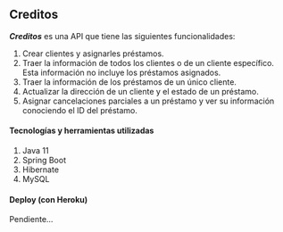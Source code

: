 ## Creditos

***Creditos*** es una API que tiene las siguientes funcionalidades:

1. Crear clientes y asignarles préstamos.
2. Traer la información de todos los clientes o de un cliente específico. Esta información no incluye los préstamos asignados.
3. Traer la información de los préstamos de un único cliente.
4. Actualizar la dirección de un cliente y el estado de un préstamo.
5. Asignar cancelaciones parciales a un préstamo y ver su información conociendo el ID del préstamo.

#### Tecnologías y herramientas utilizadas

1. Java 11
2. Spring Boot
3. Hibernate
4. MySQL

#### Deploy (con Heroku)

Pendiente...
